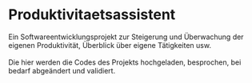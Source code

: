 # Produktivitaetsassistent
Ein Softwareentwicklungsprojekt zur Steigerung und Überwachung der eigenen Produktivität, Überblick über eigene Tätigkeiten usw.
<br> <br>
Die hier werden die Codes des Projekts hochgeladen, besprochen, bei bedarf abgeändert und validiert.
